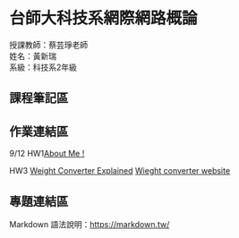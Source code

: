 # 台師大科技系網際網路概論 
授課教師：蔡芸琤老師   
姓名：黃新瑞   
系級：科技系2年級  

## 課程筆記區  

## 作業連結區  

9/12
HW1[About Me !](https://reganwiranto.github.io/my-web/)

HW3 [Weight Converter Explained](https://www.youtube.com/watch?v=zoG84br2ohI)
    [Wieght converter website](file:///Users/reganwiranto/Desktop/Weight-converter/index.html)
## 專題連結區

Markdown 語法說明：https://markdown.tw/
